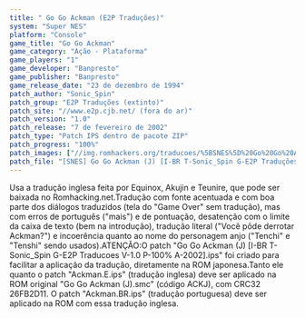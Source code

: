 ```yaml
---
title: " Go Go Ackman (E2P Traduções)"
system: "Super NES"
platform: "Console"
game_title: "Go Go Ackman"
game_category: "Ação - Plataforma"
game_players: "1"
game_developer: "Banpresto"
game_publisher: "Banpresto"
game_release_date: "23 de dezembro de 1994"
patch_author: "Sonic_Spin"
patch_group: "E2P Traduções (extinto)"
patch_site: "//www.e2p.cjb.net/ (fora do ar)"
patch_version: "1.0"
patch_release: "7 de fevereiro de 2002"
patch_type: "Patch IPS dentro de pacote ZIP"
patch_progress: "100%"
patch_images: ["//img.romhackers.org/traducoes/%5BSNES%5D%20Go%20Go%20Ackman%20-%20E2P%20Traducoes%20-%201.png","//img.romhackers.org/traducoes/%5BSNES%5D%20Go%20Go%20Ackman%20-%20E2P%20Traducoes%20-%202.png","//img.romhackers.org/traducoes/%5BSNES%5D%20Go%20Go%20Ackman%20-%20E2P%20Traducoes%20-%203.png"]
patch_file: "[SNES] Go Go Ackman (J) [I-BR T-Sonic_Spin G-E2P Traduções V-1.0 P-100% A-2002].zip"
---
```

Usa a tradução inglesa feita por Equinox, Akujin e Teunire, que pode ser baixada no Romhacking.net.Tradução com fonte acentuada e com boa parte dos diálogos traduzidos (tela do "Game Over" sem tradução), mas com erros de português ("mais") e de pontuação, desatenção com o limite da caixa de texto (bem na introdução), tradução literal ("Você pôde derrotar Ackman?") e incoerência quanto ao nome do personagem anjo ("Tenchi" e "Tenshi" sendo usados).ATENÇÃO:O patch "Go Go Ackman (J) [I-BR T-Sonic_Spin G-E2P Traducoes V-1.0 P-100% A-2002].ips" foi criado para facilitar a aplicação da tradução, diretamente na ROM japonesa.Tanto ele quanto o patch "Ackman.E.ips" (tradução inglesa) deve ser aplicado na ROM original "Go Go Ackman (J).smc" (código ACKJ), com CRC32 26FB2D11. O patch "Ackman.BR.ips" (tradução portuguesa) deve ser aplicado na ROM com essa tradução inglesa.